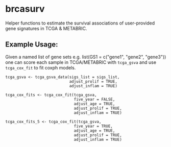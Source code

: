 # brcasurv

Helper functions to estimate the survival associations of user-provided gene signatures in TCGA & METABRIC.

## Example Usage:

Given a named list of gene sets e.g. list(GS1 = c("gene1", "gene2", "gene3")) one can score each sample in TCGA/METABRIC with `tcga_gsva` and use `tcga_cox_fit` to fit coxph models.

```
tcga_gsva <- tcga_gsva_data(sigs_list = sigs_list, 
                            adjust_prolif = TRUE, 
                            adjust_inflam = TRUE)

tcga_cox_fits <- tcga_cox_fit(tcga_gsva, 
                              five_year = FALSE,
                              adjust_age = TRUE,
                              adjust_prolif = TRUE,
                              adjust_inflam = TRUE)

tcga_cox_fits_5 <- tcga_cox_fit(tcga_gsva, 
                              five_year = TRUE,
                              adjust_age = TRUE,
                              adjust_prolif = TRUE,
                              adjust_inflam = TRUE)
```
